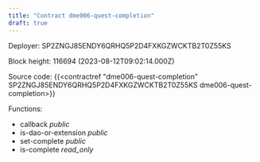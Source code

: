 ```yaml
---
title: "Contract dme006-quest-completion"
draft: true
---
```

Deployer: SP2ZNGJ85ENDY6QRHQ5P2D4FXKGZWCKTB2T0Z55KS


 



Block height: 116694 (2023-08-12T09:02:14.000Z)

Source code: {{<contractref "dme006-quest-completion" SP2ZNGJ85ENDY6QRHQ5P2D4FXKGZWCKTB2T0Z55KS dme006-quest-completion>}}

Functions:

* callback _public_
* is-dao-or-extension _public_
* set-complete _public_
* is-complete _read_only_
